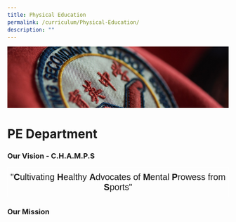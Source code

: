 ```yaml
---
title: Physical Education
permalink: /curriculum/Physical-Education/
description: ""
---
```

![](/images/Curriculum.jpg)

PE Department
=============

### Our Vision - C.H.A.M.P.S

<style type="text/css">
.tg  {border-collapse:collapse;border-spacing:0;}
.tg td{border-color:black;border-style:solid;border-width:1px;font-family:Arial, sans-serif;font-size:14px;
  overflow:hidden;padding:10px 5px;word-break:normal;}
.tg th{border-color:black;border-style:solid;border-width:1px;font-family:Arial, sans-serif;font-size:14px;
  font-weight:normal;overflow:hidden;padding:10px 5px;word-break:normal;}
.tg .tg-b8y7{border-color:#ffffff;font-size:20px;text-align:center;vertical-align:top}
</style>
<table class="tg">
<thead>
  <tr>
    <td class="tg-b8y7">"<span style="font-weight:bold">C</span>ultivating <span style="font-weight:bold">H</span>ealthy <span style="font-weight:bold">A</span>dvocates of <span style="font-weight:bold">M</span>ental <span style="font-weight:bold">P</span>rowess from <span style="font-weight:bold">S</span>ports"</td>
  </tr>
</thead>
</table>
  

### Our Mission